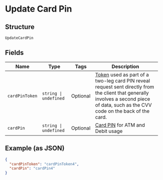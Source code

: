 
# Update Card Pin

## Structure

`UpdateCardPin`

## Fields

| Name | Type | Tags | Description |
|  --- | --- | --- | --- |
| `cardPinToken` | `string \| undefined` | Optional | [Token](#/rest/models/structures/prepaid-card-pin-token) used as part of a two-leg card PIN reveal request sent directly from the client that generally involves a second piece of data, such as the CVV code on the back of the card. |
| `cardPin` | `string \| undefined` | Optional | [Card PIN](#/rest/models/structures/prepaid-card-pin) for ATM and Debit usage |

## Example (as JSON)

```json
{
  "cardPinToken": "cardPinToken4",
  "cardPin": "cardPin4"
}
```

